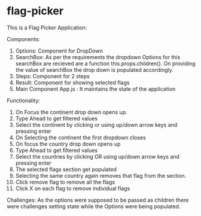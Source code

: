 # flag-picker
This is a Flag Picker Application: 

Components:
1) Options: Component for DropDown
2) SearchBox: As per the requirements the dropdown Options for this searchBox are recieved are a function this.props.children(). On providing the value of searchBox the drop down is populated accordingly.
3) Steps: Component for 2 steps
4) Result: Component for showing selected flags
5) Main Component App.js : It maintains the state of the application

Functionality:
1) On Focus the continent drop down opens up.
2) Type Ahead to get filtered values
3) Select the continent by clicking or using up/down arrow keys and pressing enter
4) On Selecting the continent the first dropdown closes
5) On focus the country drop down opens up
6) Type Ahead to get filtered values
7) Select the countries by clicking OR using up/down arrow keys and pressing enter
8) The selected flags section get populated
9) Selecting the same country again removes that flag from the section.
10) Click remove flag to remove all the flags
11) Click X on each flag to remove individual flags


Challenges:
As the options were supposed to be passed as children there were challenges setting state while the Options were being populated.
